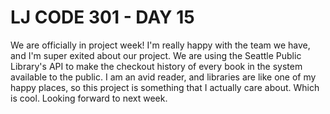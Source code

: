 # LJ CODE 301 - DAY 15

We are officially in project week! I'm really happy with the team we have, and I'm super exited about our project. We are using the Seattle Public Library's API to make the checkout history of every book in the system available to the public. I am an avid reader, and libraries are like one of my happy places, so this project is something that I actually care about. Which is cool. Looking forward to next week.
